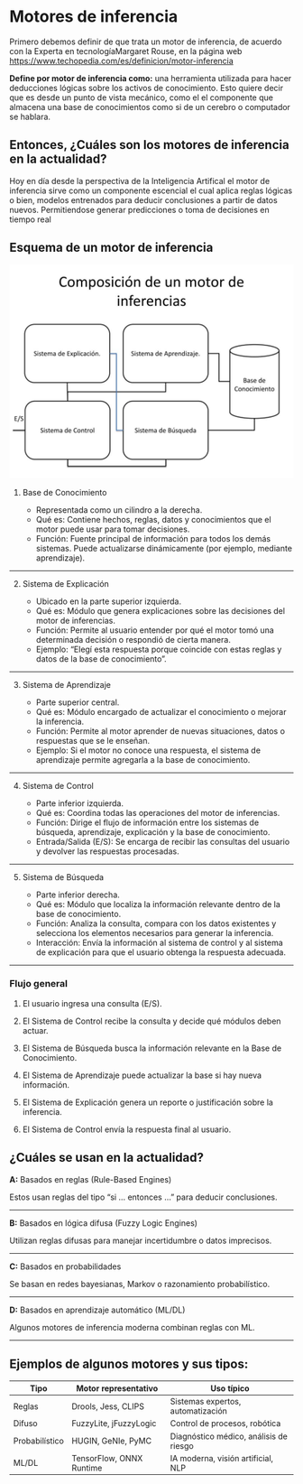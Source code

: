 # Motores de inferencia 

Primero debemos definir de que trata un motor de inferencia, de acuerdo con la Experta en tecnologíaMargaret Rouse, en la página web https://www.techopedia.com/es/definicion/motor-inferencia

**Define por motor de inferencia como:** una herramienta utilizada para hacer deducciones lógicas sobre los activos de conocimiento. Esto quiere decir que es desde un punto de vista mecánico, como el el componente que almacena una base de conocimientos como si de un cerebro o computador se hablara.

## Entonces, ¿Cuáles son los motores de inferencia en la actualidad?

Hoy en día desde la perspectiva de la Inteligencia Artifical el motor de inferencia sirve como un componente escencial el cual aplica reglas lógicas o bien, modelos entrenados para deducir conclusiones a partir de datos nuevos. Permitiendose generar predicciones o toma de decisiones en tiempo real 

## Esquema de un motor de inferencia 

![alt text](image.png)

1. Base de Conocimiento

    - Representada como un cilindro a la derecha.
    - Qué es: Contiene hechos, reglas, datos y conocimientos que el motor puede usar para tomar decisiones.
    - Función: Fuente principal de información para todos los demás sistemas. Puede actualizarse dinámicamente (por ejemplo, mediante aprendizaje).


  -------------------------------
2. Sistema de Explicación

    - Ubicado en la parte superior izquierda.
    - Qué es: Módulo que genera explicaciones sobre las decisiones del motor de inferencias.
    - Función: Permite al usuario entender por qué el motor tomó una determinada decisión o respondió de cierta manera.
    - Ejemplo: “Elegí esta respuesta porque coincide con estas reglas y datos de la base de conocimiento”.

-----------------------------------
3. Sistema de Aprendizaje

    - Parte superior central.
    - Qué es: Módulo encargado de actualizar el conocimiento o mejorar la inferencia.
    - Función: Permite al motor aprender de nuevas situaciones, datos o respuestas que se le enseñan.
    - Ejemplo: Si el motor no conoce una respuesta, el sistema de aprendizaje permite agregarla a la base de conocimiento.
-------------------------------------

4. Sistema de Control

    - Parte inferior izquierda.
    - Qué es: Coordina todas las operaciones del motor de inferencias.
    - Función: Dirige el flujo de información entre los sistemas de búsqueda, aprendizaje, explicación y la base de conocimiento.
    - Entrada/Salida (E/S): Se encarga de recibir las consultas del usuario y devolver las respuestas procesadas.
-----------------------------------
5. Sistema de Búsqueda

    - Parte inferior derecha.
    - Qué es: Módulo que localiza la información relevante dentro de la base de conocimiento.
    - Función: Analiza la consulta, compara con los datos existentes y selecciona los elementos necesarios para generar la inferencia.
    - Interacción: Envía la información al sistema de control y al sistema de explicación para que el usuario obtenga la respuesta adecuada.
-----------------------------------
### Flujo general

1. El usuario ingresa una consulta (E/S).

2. El Sistema de Control recibe la consulta y decide qué módulos deben actuar.

3. El Sistema de Búsqueda busca la información relevante en la Base de Conocimiento.

4. El Sistema de Aprendizaje puede actualizar la base si hay nueva información.

5. El Sistema de Explicación genera un reporte o justificación sobre la inferencia.

6. El Sistema de Control envía la respuesta final al usuario.

## ¿Cuáles se usan en la actualidad?

**A:**  Basados en reglas (Rule-Based Engines)

Estos usan reglas del tipo “si … entonces …” para deducir conclusiones.


----
**B:** Basados en lógica difusa (Fuzzy Logic Engines)

Utilizan reglas difusas para manejar incertidumbre o datos imprecisos.


----

**C:** Basados en probabilidades

Se basan en redes bayesianas, Markov o razonamiento probabilístico.

-------

**D:** Basados en aprendizaje automático (ML/DL)

Algunos motores de inferencia moderna combinan reglas con ML.

-------

## Ejemplos de algunos motores y sus tipos: 
| Tipo           | Motor representativo     | Uso típico                             |
| -------------- | ------------------------ | -------------------------------------- |
| Reglas         | Drools, Jess, CLIPS      | Sistemas expertos, automatización      |
| Difuso         | FuzzyLite, jFuzzyLogic   | Control de procesos, robótica          |
| Probabilístico | HUGIN, GeNIe, PyMC       | Diagnóstico médico, análisis de riesgo |
| ML/DL          | TensorFlow, ONNX Runtime | IA moderna, visión artificial, NLP     |
